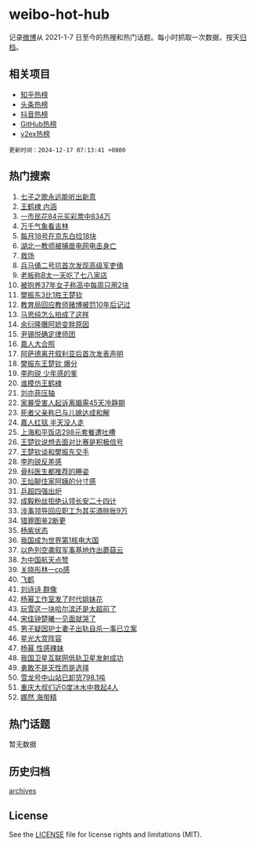 # weibo-hot-hub

记录[微博](https://www.weibo.com)从 2021-1-7 日至今的热搜和热门话题。每小时抓取一次数据，按天[归档](archives)。

## 相关项目

- [知乎热榜](https://github.com/lonnyzhang423/zhihu-hot-hub)
- [头条热榜](https://github.com/lonnyzhang423/toutiao-hot-hub)
- [抖音热榜](https://github.com/lonnyzhang423/douyin-hot-hub)
- [GitHub热榜](https://github.com/lonnyzhang423/github-hot-hub)
- [v2ex热榜](https://github.com/lonnyzhang423/v2ex-hot-hub)


`更新时间：2024-12-17 07:13:41 +0800`

## 热门搜索

1. [七子之歌永远能听出新意](https://m.weibo.cn/search?containerid=100103type%3D1%26t%3D10%26q%3D%23%E4%B8%83%E5%AD%90%E4%B9%8B%E6%AD%8C%E6%B0%B8%E8%BF%9C%E8%83%BD%E5%90%AC%E5%87%BA%E6%96%B0%E6%84%8F%23&stream_entry_id=51&isnewpage=1&extparam=seat%3D1%26filter_type%3Drealtimehot%26q%3D%2523%25E4%25B8%2583%25E5%25AD%2590%25E4%25B9%258B%25E6%25AD%258C%25E6%25B0%25B8%25E8%25BF%259C%25E8%2583%25BD%25E5%2590%25AC%25E5%2587%25BA%25E6%2596%25B0%25E6%2584%258F%2523%26c_type%3D51%26pos%3D0%26cate%3D10103%26stream_entry_id%3D51%26dgr%3D0%26display_time%3D1734390819%26pre_seqid%3D17343908195610285224941)
1. [王鹤棣 内涵](https://m.weibo.cn/search?containerid=100103type%3D1%26t%3D10%26q%3D%E7%8E%8B%E9%B9%A4%E6%A3%A3+%E5%86%85%E6%B6%B5&stream_entry_id=31&isnewpage=1&extparam=seat%3D1%26q%3D%25E7%258E%258B%25E9%25B9%25A4%25E6%25A3%25A3%2520%25E5%2586%2585%25E6%25B6%25B5%26dgr%3D0%26pos%3D0%26filter_type%3Drealtimehot%26realpos%3D1%26c_type%3D31%26band_rank%3D1%26lcate%3D5001%26cate%3D5001%26flag%3D2%26stream_entry_id%3D31%26display_time%3D1734390819%26pre_seqid%3D17343908195610285224941)
1. [一市民花84元买彩票中834万](https://m.weibo.cn/search?containerid=100103type%3D1%26t%3D10%26q%3D%23%E4%B8%80%E5%B8%82%E6%B0%91%E8%8A%B184%E5%85%83%E4%B9%B0%E5%BD%A9%E7%A5%A8%E4%B8%AD834%E4%B8%87%23&stream_entry_id=31&isnewpage=1&extparam=seat%3D1%26q%3D%2523%25E4%25B8%2580%25E5%25B8%2582%25E6%25B0%2591%25E8%258A%25B184%25E5%2585%2583%25E4%25B9%25B0%25E5%25BD%25A9%25E7%25A5%25A8%25E4%25B8%25AD834%25E4%25B8%2587%2523%26dgr%3D0%26pos%3D1%26filter_type%3Drealtimehot%26realpos%3D2%26c_type%3D31%26band_rank%3D2%26lcate%3D5001%26cate%3D5001%26flag%3D2%26stream_entry_id%3D31%26display_time%3D1734390819%26pre_seqid%3D17343908195610285224941)
1. [万千气象看吉林](https://m.weibo.cn/search?containerid=100103type%3D1%26t%3D10%26q%3D%23%E4%B8%87%E5%8D%83%E6%B0%94%E8%B1%A1%E7%9C%8B%E5%90%89%E6%9E%97%23&stream_entry_id=31&isnewpage=1&extparam=seat%3D1%26q%3D%2523%25E4%25B8%2587%25E5%258D%2583%25E6%25B0%2594%25E8%25B1%25A1%25E7%259C%258B%25E5%2590%2589%25E6%259E%2597%2523%26dgr%3D0%26pos%3D2%26filter_type%3Drealtimehot%26realpos%3D3%26c_type%3D31%26band_rank%3D3%26lcate%3D5001%26cate%3D5001%26flag%3D0%26stream_entry_id%3D31%26display_time%3D1734390819%26pre_seqid%3D17343908195610285224941)
1. [每月18号在京东白捡18块](https://m.weibo.cn/search?containerid=100103type%3D1%26t%3D10%26q%3D%23%E6%AF%8F%E6%9C%8818%E5%8F%B7%E5%9C%A8%E4%BA%AC%E4%B8%9C%E7%99%BD%E6%8D%A118%E5%9D%97%23&stream_entry_id=31&isnewpage=1&extparam=seat%3D1%26q%3D%2523%25E6%25AF%258F%25E6%259C%258818%25E5%258F%25B7%25E5%259C%25A8%25E4%25BA%25AC%25E4%25B8%259C%25E7%2599%25BD%25E6%258D%25A118%25E5%259D%2597%2523%26dgr%3D0%26pos%3D3%26topic_ad%3D1%26filter_type%3Drealtimehot%26adid%3D268648%26c_type%3D31%26band_rank%3D4%26lcate%3D5001%26cate%3D5001%26stream_entry_id%3D31%26is_ad_pos%3D1%26display_time%3D1734390819%26pre_seqid%3D17343908195610285224941)
1. [湖北一教师被捕兽电网电击身亡](https://m.weibo.cn/search?containerid=100103type%3D1%26t%3D10%26q%3D%23%E6%B9%96%E5%8C%97%E4%B8%80%E6%95%99%E5%B8%88%E8%A2%AB%E6%8D%95%E5%85%BD%E7%94%B5%E7%BD%91%E7%94%B5%E5%87%BB%E8%BA%AB%E4%BA%A1%23&stream_entry_id=31&isnewpage=1&extparam=seat%3D1%26q%3D%2523%25E6%25B9%2596%25E5%258C%2597%25E4%25B8%2580%25E6%2595%2599%25E5%25B8%2588%25E8%25A2%25AB%25E6%258D%2595%25E5%2585%25BD%25E7%2594%25B5%25E7%25BD%2591%25E7%2594%25B5%25E5%2587%25BB%25E8%25BA%25AB%25E4%25BA%25A1%2523%26dgr%3D0%26pos%3D4%26filter_type%3Drealtimehot%26realpos%3D4%26c_type%3D31%26band_rank%3D4%26lcate%3D5001%26cate%3D5001%26flag%3D0%26stream_entry_id%3D31%26display_time%3D1734390819%26pre_seqid%3D17343908195610285224941)
1. [救场](https://m.weibo.cn/search?containerid=100103type%3D1%26t%3D10%26q%3D%E6%95%91%E5%9C%BA&stream_entry_id=31&isnewpage=1&extparam=seat%3D1%26q%3D%25E6%2595%2591%25E5%259C%25BA%26dgr%3D0%26pos%3D5%26filter_type%3Drealtimehot%26realpos%3D5%26c_type%3D31%26band_rank%3D5%26lcate%3D5001%26cate%3D5001%26flag%3D2%26stream_entry_id%3D31%26display_time%3D1734390819%26pre_seqid%3D17343908195610285224941)
1. [兵马俑二号坑首次发现高级军吏俑](https://m.weibo.cn/search?containerid=100103type%3D1%26t%3D10%26q%3D%23%E5%85%B5%E9%A9%AC%E4%BF%91%E4%BA%8C%E5%8F%B7%E5%9D%91%E9%A6%96%E6%AC%A1%E5%8F%91%E7%8E%B0%E9%AB%98%E7%BA%A7%E5%86%9B%E5%90%8F%E4%BF%91%23&stream_entry_id=31&isnewpage=1&extparam=seat%3D1%26q%3D%2523%25E5%2585%25B5%25E9%25A9%25AC%25E4%25BF%2591%25E4%25BA%258C%25E5%258F%25B7%25E5%259D%2591%25E9%25A6%2596%25E6%25AC%25A1%25E5%258F%2591%25E7%258E%25B0%25E9%25AB%2598%25E7%25BA%25A7%25E5%2586%259B%25E5%2590%258F%25E4%25BF%2591%2523%26dgr%3D0%26pos%3D6%26filter_type%3Drealtimehot%26realpos%3D6%26c_type%3D31%26band_rank%3D6%26lcate%3D5001%26cate%3D5001%26flag%3D0%26stream_entry_id%3D31%26display_time%3D1734390819%26pre_seqid%3D17343908195610285224941)
1. [老板称B太一天吃了七八家店](https://m.weibo.cn/search?containerid=100103type%3D1%26t%3D10%26q%3D%23%E8%80%81%E6%9D%BF%E7%A7%B0B%E5%A4%AA%E4%B8%80%E5%A4%A9%E5%90%83%E4%BA%86%E4%B8%83%E5%85%AB%E5%AE%B6%E5%BA%97%23&stream_entry_id=31&isnewpage=1&extparam=seat%3D1%26q%3D%2523%25E8%2580%2581%25E6%259D%25BF%25E7%25A7%25B0B%25E5%25A4%25AA%25E4%25B8%2580%25E5%25A4%25A9%25E5%2590%2583%25E4%25BA%2586%25E4%25B8%2583%25E5%2585%25AB%25E5%25AE%25B6%25E5%25BA%2597%2523%26dgr%3D0%26pos%3D7%26filter_type%3Drealtimehot%26realpos%3D7%26c_type%3D31%26band_rank%3D7%26lcate%3D5001%26cate%3D5001%26flag%3D2%26stream_entry_id%3D31%26display_time%3D1734390819%26pre_seqid%3D17343908195610285224941)
1. [被抱养37年女子称高中每周只用2块](https://m.weibo.cn/search?containerid=100103type%3D1%26t%3D10%26q%3D%23%E8%A2%AB%E6%8A%B1%E5%85%BB37%E5%B9%B4%E5%A5%B3%E5%AD%90%E7%A7%B0%E9%AB%98%E4%B8%AD%E6%AF%8F%E5%91%A8%E5%8F%AA%E7%94%A82%E5%9D%97%23&stream_entry_id=31&isnewpage=1&extparam=seat%3D1%26q%3D%2523%25E8%25A2%25AB%25E6%258A%25B1%25E5%2585%25BB37%25E5%25B9%25B4%25E5%25A5%25B3%25E5%25AD%2590%25E7%25A7%25B0%25E9%25AB%2598%25E4%25B8%25AD%25E6%25AF%258F%25E5%2591%25A8%25E5%258F%25AA%25E7%2594%25A82%25E5%259D%2597%2523%26dgr%3D0%26pos%3D8%26filter_type%3Drealtimehot%26realpos%3D8%26c_type%3D31%26band_rank%3D8%26lcate%3D5001%26cate%3D5001%26flag%3D0%26stream_entry_id%3D31%26display_time%3D1734390819%26pre_seqid%3D17343908195610285224941)
1. [樊振东3比1胜王楚钦](https://m.weibo.cn/search?containerid=100103type%3D1%26t%3D10%26q%3D%23%E6%A8%8A%E6%8C%AF%E4%B8%9C3%E6%AF%941%E8%83%9C%E7%8E%8B%E6%A5%9A%E9%92%A6%23&stream_entry_id=31&isnewpage=1&extparam=seat%3D1%26q%3D%2523%25E6%25A8%258A%25E6%258C%25AF%25E4%25B8%259C3%25E6%25AF%25941%25E8%2583%259C%25E7%258E%258B%25E6%25A5%259A%25E9%2592%25A6%2523%26dgr%3D0%26pos%3D9%26filter_type%3Drealtimehot%26realpos%3D9%26c_type%3D31%26band_rank%3D9%26lcate%3D5001%26cate%3D5001%26flag%3D0%26stream_entry_id%3D31%26display_time%3D1734390819%26pre_seqid%3D17343908195610285224941)
1. [教育局回应教师赌博被罚10年后记过](https://m.weibo.cn/search?containerid=100103type%3D1%26t%3D10%26q%3D%23%E6%95%99%E8%82%B2%E5%B1%80%E5%9B%9E%E5%BA%94%E6%95%99%E5%B8%88%E8%B5%8C%E5%8D%9A%E8%A2%AB%E7%BD%9A10%E5%B9%B4%E5%90%8E%E8%AE%B0%E8%BF%87%23&stream_entry_id=31&isnewpage=1&extparam=seat%3D1%26q%3D%2523%25E6%2595%2599%25E8%2582%25B2%25E5%25B1%2580%25E5%259B%259E%25E5%25BA%2594%25E6%2595%2599%25E5%25B8%2588%25E8%25B5%258C%25E5%258D%259A%25E8%25A2%25AB%25E7%25BD%259A10%25E5%25B9%25B4%25E5%2590%258E%25E8%25AE%25B0%25E8%25BF%2587%2523%26dgr%3D0%26pos%3D10%26filter_type%3Drealtimehot%26realpos%3D10%26c_type%3D31%26band_rank%3D10%26lcate%3D5001%26cate%3D5001%26flag%3D1%26stream_entry_id%3D31%26display_time%3D1734390819%26pre_seqid%3D17343908195610285224941)
1. [马思纯怎么拍成了这样](https://m.weibo.cn/search?containerid=100103type%3D1%26t%3D10%26q%3D%E9%A9%AC%E6%80%9D%E7%BA%AF%E6%80%8E%E4%B9%88%E6%8B%8D%E6%88%90%E4%BA%86%E8%BF%99%E6%A0%B7&stream_entry_id=31&isnewpage=1&extparam=seat%3D1%26q%3D%25E9%25A9%25AC%25E6%2580%259D%25E7%25BA%25AF%25E6%2580%258E%25E4%25B9%2588%25E6%258B%258D%25E6%2588%2590%25E4%25BA%2586%25E8%25BF%2599%25E6%25A0%25B7%26dgr%3D0%26pos%3D11%26filter_type%3Drealtimehot%26realpos%3D11%26c_type%3D31%26band_rank%3D11%26lcate%3D5001%26cate%3D5001%26flag%3D2%26stream_entry_id%3D31%26display_time%3D1734390819%26pre_seqid%3D17343908195610285224941)
1. [余衍隆曝阿娇变胖原因](https://m.weibo.cn/search?containerid=100103type%3D1%26t%3D10%26q%3D%23%E4%BD%99%E8%A1%8D%E9%9A%86%E6%9B%9D%E9%98%BF%E5%A8%87%E5%8F%98%E8%83%96%E5%8E%9F%E5%9B%A0%23&stream_entry_id=31&isnewpage=1&extparam=seat%3D1%26q%3D%2523%25E4%25BD%2599%25E8%25A1%258D%25E9%259A%2586%25E6%259B%259D%25E9%2598%25BF%25E5%25A8%2587%25E5%258F%2598%25E8%2583%2596%25E5%258E%259F%25E5%259B%25A0%2523%26dgr%3D0%26pos%3D12%26filter_type%3Drealtimehot%26realpos%3D12%26c_type%3D31%26band_rank%3D12%26lcate%3D5001%26cate%3D5001%26flag%3D2%26stream_entry_id%3D31%26display_time%3D1734390819%26pre_seqid%3D17343908195610285224941)
1. [尹锡悦确定律师团](https://m.weibo.cn/search?containerid=100103type%3D1%26t%3D10%26q%3D%23%E5%B0%B9%E9%94%A1%E6%82%A6%E7%A1%AE%E5%AE%9A%E5%BE%8B%E5%B8%88%E5%9B%A2%23&stream_entry_id=31&isnewpage=1&extparam=seat%3D1%26q%3D%2523%25E5%25B0%25B9%25E9%2594%25A1%25E6%2582%25A6%25E7%25A1%25AE%25E5%25AE%259A%25E5%25BE%258B%25E5%25B8%2588%25E5%259B%25A2%2523%26dgr%3D0%26pos%3D13%26filter_type%3Drealtimehot%26realpos%3D13%26c_type%3D31%26band_rank%3D13%26lcate%3D5001%26cate%3D5001%26flag%3D0%26stream_entry_id%3D31%26display_time%3D1734390819%26pre_seqid%3D17343908195610285224941)
1. [嘉人大合照](https://m.weibo.cn/search?containerid=100103type%3D1%26t%3D10%26q%3D%E5%98%89%E4%BA%BA%E5%A4%A7%E5%90%88%E7%85%A7&stream_entry_id=31&isnewpage=1&extparam=seat%3D1%26q%3D%25E5%2598%2589%25E4%25BA%25BA%25E5%25A4%25A7%25E5%2590%2588%25E7%2585%25A7%26dgr%3D0%26pos%3D14%26filter_type%3Drealtimehot%26realpos%3D14%26c_type%3D31%26band_rank%3D14%26lcate%3D5001%26cate%3D5001%26flag%3D0%26stream_entry_id%3D31%26display_time%3D1734390819%26pre_seqid%3D17343908195610285224941)
1. [阿萨德离开叙利亚后首次发表声明](https://m.weibo.cn/search?containerid=100103type%3D1%26t%3D10%26q%3D%23%E9%98%BF%E8%90%A8%E5%BE%B7%E7%A6%BB%E5%BC%80%E5%8F%99%E5%88%A9%E4%BA%9A%E5%90%8E%E9%A6%96%E6%AC%A1%E5%8F%91%E8%A1%A8%E5%A3%B0%E6%98%8E%23&stream_entry_id=31&isnewpage=1&extparam=seat%3D1%26q%3D%2523%25E9%2598%25BF%25E8%2590%25A8%25E5%25BE%25B7%25E7%25A6%25BB%25E5%25BC%2580%25E5%258F%2599%25E5%2588%25A9%25E4%25BA%259A%25E5%2590%258E%25E9%25A6%2596%25E6%25AC%25A1%25E5%258F%2591%25E8%25A1%25A8%25E5%25A3%25B0%25E6%2598%258E%2523%26dgr%3D0%26pos%3D15%26filter_type%3Drealtimehot%26realpos%3D15%26c_type%3D31%26band_rank%3D15%26lcate%3D5001%26cate%3D5001%26flag%3D0%26stream_entry_id%3D31%26display_time%3D1734390819%26pre_seqid%3D17343908195610285224941)
1. [樊振东王楚钦 爆分](https://m.weibo.cn/search?containerid=100103type%3D1%26t%3D10%26q%3D%E6%A8%8A%E6%8C%AF%E4%B8%9C%E7%8E%8B%E6%A5%9A%E9%92%A6+%E7%88%86%E5%88%86&stream_entry_id=31&isnewpage=1&extparam=seat%3D1%26q%3D%25E6%25A8%258A%25E6%258C%25AF%25E4%25B8%259C%25E7%258E%258B%25E6%25A5%259A%25E9%2592%25A6%2520%25E7%2588%2586%25E5%2588%2586%26dgr%3D0%26pos%3D16%26filter_type%3Drealtimehot%26realpos%3D16%26c_type%3D31%26band_rank%3D16%26lcate%3D5001%26cate%3D5001%26flag%3D0%26stream_entry_id%3D31%26display_time%3D1734390819%26pre_seqid%3D17343908195610285224941)
1. [李昀锐 少年感的爹](https://m.weibo.cn/search?containerid=100103type%3D1%26t%3D10%26q%3D%E6%9D%8E%E6%98%80%E9%94%90+%E5%B0%91%E5%B9%B4%E6%84%9F%E7%9A%84%E7%88%B9&stream_entry_id=31&isnewpage=1&extparam=seat%3D1%26q%3D%25E6%259D%258E%25E6%2598%2580%25E9%2594%2590%2520%25E5%25B0%2591%25E5%25B9%25B4%25E6%2584%259F%25E7%259A%2584%25E7%2588%25B9%26dgr%3D0%26pos%3D17%26filter_type%3Drealtimehot%26realpos%3D17%26c_type%3D31%26band_rank%3D17%26lcate%3D5001%26cate%3D5001%26flag%3D0%26stream_entry_id%3D31%26display_time%3D1734390819%26pre_seqid%3D17343908195610285224941)
1. [谁模仿王鹤棣](https://m.weibo.cn/search?containerid=100103type%3D1%26t%3D10%26q%3D%E8%B0%81%E6%A8%A1%E4%BB%BF%E7%8E%8B%E9%B9%A4%E6%A3%A3&stream_entry_id=31&isnewpage=1&extparam=seat%3D1%26q%3D%25E8%25B0%2581%25E6%25A8%25A1%25E4%25BB%25BF%25E7%258E%258B%25E9%25B9%25A4%25E6%25A3%25A3%26dgr%3D0%26pos%3D18%26filter_type%3Drealtimehot%26realpos%3D18%26c_type%3D31%26band_rank%3D18%26lcate%3D5001%26cate%3D5001%26flag%3D0%26stream_entry_id%3D31%26display_time%3D1734390819%26pre_seqid%3D17343908195610285224941)
1. [刘亦菲压轴](https://m.weibo.cn/search?containerid=100103type%3D1%26t%3D10%26q%3D%E5%88%98%E4%BA%A6%E8%8F%B2%E5%8E%8B%E8%BD%B4&stream_entry_id=31&isnewpage=1&extparam=seat%3D1%26q%3D%25E5%2588%2598%25E4%25BA%25A6%25E8%258F%25B2%25E5%258E%258B%25E8%25BD%25B4%26dgr%3D0%26pos%3D19%26filter_type%3Drealtimehot%26realpos%3D19%26c_type%3D31%26band_rank%3D19%26lcate%3D5001%26cate%3D5001%26flag%3D0%26stream_entry_id%3D31%26display_time%3D1734390819%26pre_seqid%3D17343908195610285224941)
1. [家暴受害人起诉离婚需45天冷静期](https://m.weibo.cn/search?containerid=100103type%3D1%26t%3D10%26q%3D%23%E5%AE%B6%E6%9A%B4%E5%8F%97%E5%AE%B3%E4%BA%BA%E8%B5%B7%E8%AF%89%E7%A6%BB%E5%A9%9A%E9%9C%8045%E5%A4%A9%E5%86%B7%E9%9D%99%E6%9C%9F%23&stream_entry_id=31&isnewpage=1&extparam=seat%3D1%26q%3D%2523%25E5%25AE%25B6%25E6%259A%25B4%25E5%258F%2597%25E5%25AE%25B3%25E4%25BA%25BA%25E8%25B5%25B7%25E8%25AF%2589%25E7%25A6%25BB%25E5%25A9%259A%25E9%259C%258045%25E5%25A4%25A9%25E5%2586%25B7%25E9%259D%2599%25E6%259C%259F%2523%26dgr%3D0%26pos%3D20%26filter_type%3Drealtimehot%26realpos%3D20%26c_type%3D31%26band_rank%3D20%26lcate%3D5001%26cate%3D5001%26flag%3D0%26stream_entry_id%3D31%26display_time%3D1734390819%26pre_seqid%3D17343908195610285224941)
1. [死者父亲称已与儿媳达成和解](https://m.weibo.cn/search?containerid=100103type%3D1%26t%3D10%26q%3D%23%E6%AD%BB%E8%80%85%E7%88%B6%E4%BA%B2%E7%A7%B0%E5%B7%B2%E4%B8%8E%E5%84%BF%E5%AA%B3%E8%BE%BE%E6%88%90%E5%92%8C%E8%A7%A3%23&stream_entry_id=31&isnewpage=1&extparam=seat%3D1%26q%3D%2523%25E6%25AD%25BB%25E8%2580%2585%25E7%2588%25B6%25E4%25BA%25B2%25E7%25A7%25B0%25E5%25B7%25B2%25E4%25B8%258E%25E5%2584%25BF%25E5%25AA%25B3%25E8%25BE%25BE%25E6%2588%2590%25E5%2592%258C%25E8%25A7%25A3%2523%26dgr%3D0%26pos%3D21%26filter_type%3Drealtimehot%26realpos%3D21%26c_type%3D31%26band_rank%3D21%26lcate%3D5001%26cate%3D5001%26flag%3D2%26stream_entry_id%3D31%26display_time%3D1734390819%26pre_seqid%3D17343908195610285224941)
1. [嘉人红毯 半天没人走](https://m.weibo.cn/search?containerid=100103type%3D1%26t%3D10%26q%3D%E5%98%89%E4%BA%BA%E7%BA%A2%E6%AF%AF+%E5%8D%8A%E5%A4%A9%E6%B2%A1%E4%BA%BA%E8%B5%B0&stream_entry_id=31&isnewpage=1&extparam=seat%3D1%26q%3D%25E5%2598%2589%25E4%25BA%25BA%25E7%25BA%25A2%25E6%25AF%25AF%2520%25E5%258D%258A%25E5%25A4%25A9%25E6%25B2%25A1%25E4%25BA%25BA%25E8%25B5%25B0%26dgr%3D0%26pos%3D22%26filter_type%3Drealtimehot%26realpos%3D22%26c_type%3D31%26band_rank%3D22%26lcate%3D5001%26cate%3D5001%26flag%3D0%26stream_entry_id%3D31%26display_time%3D1734390819%26pre_seqid%3D17343908195610285224941)
1. [上海和平饭店298元套餐遭吐槽](https://m.weibo.cn/search?containerid=100103type%3D1%26t%3D10%26q%3D%23%E4%B8%8A%E6%B5%B7%E5%92%8C%E5%B9%B3%E9%A5%AD%E5%BA%97298%E5%85%83%E5%A5%97%E9%A4%90%E9%81%AD%E5%90%90%E6%A7%BD%23&stream_entry_id=31&isnewpage=1&extparam=seat%3D1%26q%3D%2523%25E4%25B8%258A%25E6%25B5%25B7%25E5%2592%258C%25E5%25B9%25B3%25E9%25A5%25AD%25E5%25BA%2597298%25E5%2585%2583%25E5%25A5%2597%25E9%25A4%2590%25E9%2581%25AD%25E5%2590%2590%25E6%25A7%25BD%2523%26dgr%3D0%26pos%3D23%26filter_type%3Drealtimehot%26realpos%3D23%26c_type%3D31%26band_rank%3D23%26lcate%3D5001%26cate%3D5001%26flag%3D0%26stream_entry_id%3D31%26display_time%3D1734390819%26pre_seqid%3D17343908195610285224941)
1. [王楚钦说想去面对比赛是积极信号](https://m.weibo.cn/search?containerid=100103type%3D1%26t%3D10%26q%3D%23%E7%8E%8B%E6%A5%9A%E9%92%A6%E8%AF%B4%E6%83%B3%E5%8E%BB%E9%9D%A2%E5%AF%B9%E6%AF%94%E8%B5%9B%E6%98%AF%E7%A7%AF%E6%9E%81%E4%BF%A1%E5%8F%B7%23&stream_entry_id=31&isnewpage=1&extparam=seat%3D1%26q%3D%2523%25E7%258E%258B%25E6%25A5%259A%25E9%2592%25A6%25E8%25AF%25B4%25E6%2583%25B3%25E5%258E%25BB%25E9%259D%25A2%25E5%25AF%25B9%25E6%25AF%2594%25E8%25B5%259B%25E6%2598%25AF%25E7%25A7%25AF%25E6%259E%2581%25E4%25BF%25A1%25E5%258F%25B7%2523%26dgr%3D0%26pos%3D24%26filter_type%3Drealtimehot%26realpos%3D24%26c_type%3D31%26band_rank%3D24%26lcate%3D5001%26cate%3D5001%26flag%3D0%26stream_entry_id%3D31%26display_time%3D1734390819%26pre_seqid%3D17343908195610285224941)
1. [王楚钦谈和樊振东交手](https://m.weibo.cn/search?containerid=100103type%3D1%26t%3D10%26q%3D%23%E7%8E%8B%E6%A5%9A%E9%92%A6%E8%B0%88%E5%92%8C%E6%A8%8A%E6%8C%AF%E4%B8%9C%E4%BA%A4%E6%89%8B%23&stream_entry_id=31&isnewpage=1&extparam=seat%3D1%26q%3D%2523%25E7%258E%258B%25E6%25A5%259A%25E9%2592%25A6%25E8%25B0%2588%25E5%2592%258C%25E6%25A8%258A%25E6%258C%25AF%25E4%25B8%259C%25E4%25BA%25A4%25E6%2589%258B%2523%26dgr%3D0%26pos%3D25%26filter_type%3Drealtimehot%26realpos%3D25%26c_type%3D31%26band_rank%3D25%26lcate%3D5001%26cate%3D5001%26flag%3D0%26stream_entry_id%3D31%26display_time%3D1734390819%26pre_seqid%3D17343908195610285224941)
1. [李昀锐反差感](https://m.weibo.cn/search?containerid=100103type%3D1%26t%3D10%26q%3D%E6%9D%8E%E6%98%80%E9%94%90%E5%8F%8D%E5%B7%AE%E6%84%9F&stream_entry_id=31&isnewpage=1&extparam=seat%3D1%26q%3D%25E6%259D%258E%25E6%2598%2580%25E9%2594%2590%25E5%258F%258D%25E5%25B7%25AE%25E6%2584%259F%26dgr%3D0%26pos%3D26%26filter_type%3Drealtimehot%26realpos%3D26%26c_type%3D31%26band_rank%3D26%26lcate%3D5001%26cate%3D5001%26flag%3D1%26stream_entry_id%3D31%26display_time%3D1734390819%26pre_seqid%3D17343908195610285224941)
1. [骨科医生都推荐的睡姿](https://m.weibo.cn/search?containerid=100103type%3D1%26t%3D10%26q%3D%23%E9%AA%A8%E7%A7%91%E5%8C%BB%E7%94%9F%E9%83%BD%E6%8E%A8%E8%8D%90%E7%9A%84%E7%9D%A1%E5%A7%BF%23&stream_entry_id=31&isnewpage=1&extparam=seat%3D1%26q%3D%2523%25E9%25AA%25A8%25E7%25A7%2591%25E5%258C%25BB%25E7%2594%259F%25E9%2583%25BD%25E6%258E%25A8%25E8%258D%2590%25E7%259A%2584%25E7%259D%25A1%25E5%25A7%25BF%2523%26dgr%3D0%26pos%3D27%26filter_type%3Drealtimehot%26realpos%3D27%26c_type%3D31%26band_rank%3D27%26lcate%3D5001%26cate%3D5001%26flag%3D0%26stream_entry_id%3D31%26display_time%3D1734390819%26pre_seqid%3D17343908195610285224941)
1. [王灿聊住家阿姨的分寸感](https://m.weibo.cn/search?containerid=100103type%3D1%26t%3D10%26q%3D%E7%8E%8B%E7%81%BF%E8%81%8A%E4%BD%8F%E5%AE%B6%E9%98%BF%E5%A7%A8%E7%9A%84%E5%88%86%E5%AF%B8%E6%84%9F&stream_entry_id=31&isnewpage=1&extparam=seat%3D1%26q%3D%25E7%258E%258B%25E7%2581%25BF%25E8%2581%258A%25E4%25BD%258F%25E5%25AE%25B6%25E9%2598%25BF%25E5%25A7%25A8%25E7%259A%2584%25E5%2588%2586%25E5%25AF%25B8%25E6%2584%259F%26dgr%3D0%26pos%3D28%26filter_type%3Drealtimehot%26realpos%3D28%26c_type%3D31%26band_rank%3D28%26lcate%3D5001%26cate%3D5001%26flag%3D0%26stream_entry_id%3D31%26display_time%3D1734390819%26pre_seqid%3D17343908195610285224941)
1. [乒超四强出炉](https://m.weibo.cn/search?containerid=100103type%3D1%26t%3D10%26q%3D%23%E4%B9%92%E8%B6%85%E5%9B%9B%E5%BC%BA%E5%87%BA%E7%82%89%23&stream_entry_id=31&isnewpage=1&extparam=seat%3D1%26q%3D%2523%25E4%25B9%2592%25E8%25B6%2585%25E5%259B%259B%25E5%25BC%25BA%25E5%2587%25BA%25E7%2582%2589%2523%26dgr%3D0%26pos%3D29%26filter_type%3Drealtimehot%26realpos%3D29%26c_type%3D31%26band_rank%3D29%26lcate%3D5001%26cate%3D5001%26flag%3D0%26stream_entry_id%3D31%26display_time%3D1734390819%26pre_seqid%3D17343908195610285224941)
1. [成毅粉丝拒绝认领长安二十四计](https://m.weibo.cn/search?containerid=100103type%3D1%26t%3D10%26q%3D%23%E6%88%90%E6%AF%85%E7%B2%89%E4%B8%9D%E6%8B%92%E7%BB%9D%E8%AE%A4%E9%A2%86%E9%95%BF%E5%AE%89%E4%BA%8C%E5%8D%81%E5%9B%9B%E8%AE%A1%23&stream_entry_id=31&isnewpage=1&extparam=seat%3D1%26q%3D%2523%25E6%2588%2590%25E6%25AF%2585%25E7%25B2%2589%25E4%25B8%259D%25E6%258B%2592%25E7%25BB%259D%25E8%25AE%25A4%25E9%25A2%2586%25E9%2595%25BF%25E5%25AE%2589%25E4%25BA%258C%25E5%258D%2581%25E5%259B%259B%25E8%25AE%25A1%2523%26dgr%3D0%26pos%3D30%26filter_type%3Drealtimehot%26realpos%3D30%26c_type%3D31%26band_rank%3D30%26lcate%3D5001%26cate%3D5001%26flag%3D0%26stream_entry_id%3D31%26display_time%3D1734390819%26pre_seqid%3D17343908195610285224941)
1. [涉事领导回应职工为其买酒赊账9万](https://m.weibo.cn/search?containerid=100103type%3D1%26t%3D10%26q%3D%23%E6%B6%89%E4%BA%8B%E9%A2%86%E5%AF%BC%E5%9B%9E%E5%BA%94%E8%81%8C%E5%B7%A5%E4%B8%BA%E5%85%B6%E4%B9%B0%E9%85%92%E8%B5%8A%E8%B4%A69%E4%B8%87%23&stream_entry_id=31&isnewpage=1&extparam=seat%3D1%26q%3D%2523%25E6%25B6%2589%25E4%25BA%258B%25E9%25A2%2586%25E5%25AF%25BC%25E5%259B%259E%25E5%25BA%2594%25E8%2581%258C%25E5%25B7%25A5%25E4%25B8%25BA%25E5%2585%25B6%25E4%25B9%25B0%25E9%2585%2592%25E8%25B5%258A%25E8%25B4%25A69%25E4%25B8%2587%2523%26dgr%3D0%26pos%3D31%26filter_type%3Drealtimehot%26realpos%3D31%26c_type%3D31%26band_rank%3D31%26lcate%3D5001%26cate%3D5001%26flag%3D0%26stream_entry_id%3D31%26display_time%3D1734390819%26pre_seqid%3D17343908195610285224941)
1. [猎罪图鉴2断更](https://m.weibo.cn/search?containerid=100103type%3D1%26t%3D10%26q%3D%23%E7%8C%8E%E7%BD%AA%E5%9B%BE%E9%89%B42%E6%96%AD%E6%9B%B4%23&stream_entry_id=31&isnewpage=1&extparam=seat%3D1%26q%3D%2523%25E7%258C%258E%25E7%25BD%25AA%25E5%259B%25BE%25E9%2589%25B42%25E6%2596%25AD%25E6%259B%25B4%2523%26dgr%3D0%26pos%3D32%26filter_type%3Drealtimehot%26realpos%3D32%26c_type%3D31%26band_rank%3D32%26lcate%3D5001%26cate%3D5001%26flag%3D0%26stream_entry_id%3D31%26display_time%3D1734390819%26pre_seqid%3D17343908195610285224941)
1. [杨紫状态](https://m.weibo.cn/search?containerid=100103type%3D1%26t%3D10%26q%3D%E6%9D%A8%E7%B4%AB%E7%8A%B6%E6%80%81&stream_entry_id=31&isnewpage=1&extparam=seat%3D1%26q%3D%25E6%259D%25A8%25E7%25B4%25AB%25E7%258A%25B6%25E6%2580%2581%26dgr%3D0%26pos%3D33%26filter_type%3Drealtimehot%26realpos%3D33%26c_type%3D31%26band_rank%3D33%26lcate%3D5001%26cate%3D5001%26flag%3D0%26stream_entry_id%3D31%26display_time%3D1734390819%26pre_seqid%3D17343908195610285224941)
1. [我国成为世界第1核电大国](https://m.weibo.cn/search?containerid=100103type%3D1%26t%3D10%26q%3D%23%E6%88%91%E5%9B%BD%E6%88%90%E4%B8%BA%E4%B8%96%E7%95%8C%E7%AC%AC1%E6%A0%B8%E7%94%B5%E5%A4%A7%E5%9B%BD%23&stream_entry_id=31&isnewpage=1&extparam=seat%3D1%26q%3D%2523%25E6%2588%2591%25E5%259B%25BD%25E6%2588%2590%25E4%25B8%25BA%25E4%25B8%2596%25E7%2595%258C%25E7%25AC%25AC1%25E6%25A0%25B8%25E7%2594%25B5%25E5%25A4%25A7%25E5%259B%25BD%2523%26dgr%3D0%26pos%3D34%26filter_type%3Drealtimehot%26realpos%3D34%26c_type%3D31%26band_rank%3D34%26lcate%3D5001%26cate%3D5001%26flag%3D0%26stream_entry_id%3D31%26display_time%3D1734390819%26pre_seqid%3D17343908195610285224941)
1. [以色列空袭叙军事基地炸出蘑菇云](https://m.weibo.cn/search?containerid=100103type%3D1%26t%3D10%26q%3D%23%E4%BB%A5%E8%89%B2%E5%88%97%E7%A9%BA%E8%A2%AD%E5%8F%99%E5%86%9B%E4%BA%8B%E5%9F%BA%E5%9C%B0%E7%82%B8%E5%87%BA%E8%98%91%E8%8F%87%E4%BA%91%23&stream_entry_id=31&isnewpage=1&extparam=seat%3D1%26q%3D%2523%25E4%25BB%25A5%25E8%2589%25B2%25E5%2588%2597%25E7%25A9%25BA%25E8%25A2%25AD%25E5%258F%2599%25E5%2586%259B%25E4%25BA%258B%25E5%259F%25BA%25E5%259C%25B0%25E7%2582%25B8%25E5%2587%25BA%25E8%2598%2591%25E8%258F%2587%25E4%25BA%2591%2523%26dgr%3D0%26pos%3D35%26filter_type%3Drealtimehot%26realpos%3D35%26c_type%3D31%26band_rank%3D35%26lcate%3D5001%26cate%3D5001%26flag%3D0%26stream_entry_id%3D31%26display_time%3D1734390819%26pre_seqid%3D17343908195610285224941)
1. [为中国航天点赞](https://m.weibo.cn/search?containerid=100103type%3D1%26t%3D10%26q%3D%23%E4%B8%BA%E4%B8%AD%E5%9B%BD%E8%88%AA%E5%A4%A9%E7%82%B9%E8%B5%9E%23&stream_entry_id=31&isnewpage=1&extparam=seat%3D1%26q%3D%2523%25E4%25B8%25BA%25E4%25B8%25AD%25E5%259B%25BD%25E8%2588%25AA%25E5%25A4%25A9%25E7%2582%25B9%25E8%25B5%259E%2523%26dgr%3D0%26pos%3D36%26filter_type%3Drealtimehot%26realpos%3D36%26c_type%3D31%26band_rank%3D36%26lcate%3D5001%26cate%3D5001%26flag%3D0%26stream_entry_id%3D31%26display_time%3D1734390819%26pre_seqid%3D17343908195610285224941)
1. [关晓彤林一cp感](https://m.weibo.cn/search?containerid=100103type%3D1%26t%3D10%26q%3D%E5%85%B3%E6%99%93%E5%BD%A4%E6%9E%97%E4%B8%80cp%E6%84%9F&stream_entry_id=31&isnewpage=1&extparam=seat%3D1%26q%3D%25E5%2585%25B3%25E6%2599%2593%25E5%25BD%25A4%25E6%259E%2597%25E4%25B8%2580cp%25E6%2584%259F%26dgr%3D0%26pos%3D37%26filter_type%3Drealtimehot%26realpos%3D37%26c_type%3D31%26band_rank%3D37%26lcate%3D5001%26cate%3D5001%26flag%3D0%26stream_entry_id%3D31%26display_time%3D1734390819%26pre_seqid%3D17343908195610285224941)
1. [飞鹤](https://m.weibo.cn/search?containerid=100103type%3D1%26t%3D10%26q%3D%E9%A3%9E%E9%B9%A4&stream_entry_id=31&isnewpage=1&extparam=seat%3D1%26q%3D%25E9%25A3%259E%25E9%25B9%25A4%26dgr%3D0%26pos%3D38%26filter_type%3Drealtimehot%26realpos%3D38%26c_type%3D31%26band_rank%3D38%26lcate%3D5001%26cate%3D5001%26flag%3D0%26stream_entry_id%3D31%26display_time%3D1734390819%26pre_seqid%3D17343908195610285224941)
1. [刘诗诗 群像](https://m.weibo.cn/search?containerid=100103type%3D1%26t%3D10%26q%3D%E5%88%98%E8%AF%97%E8%AF%97+%E7%BE%A4%E5%83%8F&stream_entry_id=31&isnewpage=1&extparam=seat%3D1%26q%3D%25E5%2588%2598%25E8%25AF%2597%25E8%25AF%2597%2520%25E7%25BE%25A4%25E5%2583%258F%26dgr%3D0%26pos%3D39%26filter_type%3Drealtimehot%26realpos%3D39%26c_type%3D31%26band_rank%3D39%26lcate%3D5001%26cate%3D5001%26flag%3D0%26stream_entry_id%3D31%26display_time%3D1734390819%26pre_seqid%3D17343908195610285224941)
1. [杨幂工作室发了时代姐妹花](https://m.weibo.cn/search?containerid=100103type%3D1%26t%3D10%26q%3D%E6%9D%A8%E5%B9%82%E5%B7%A5%E4%BD%9C%E5%AE%A4%E5%8F%91%E4%BA%86%E6%97%B6%E4%BB%A3%E5%A7%90%E5%A6%B9%E8%8A%B1&stream_entry_id=31&isnewpage=1&extparam=seat%3D1%26q%3D%25E6%259D%25A8%25E5%25B9%2582%25E5%25B7%25A5%25E4%25BD%259C%25E5%25AE%25A4%25E5%258F%2591%25E4%25BA%2586%25E6%2597%25B6%25E4%25BB%25A3%25E5%25A7%2590%25E5%25A6%25B9%25E8%258A%25B1%26dgr%3D0%26pos%3D40%26filter_type%3Drealtimehot%26realpos%3D40%26c_type%3D31%26band_rank%3D40%26lcate%3D5001%26cate%3D5001%26flag%3D0%26stream_entry_id%3D31%26display_time%3D1734390819%26pre_seqid%3D17343908195610285224941)
1. [玩雪这一块哈尔滨还是太超前了](https://m.weibo.cn/search?containerid=100103type%3D1%26t%3D10%26q%3D%23%E7%8E%A9%E9%9B%AA%E8%BF%99%E4%B8%80%E5%9D%97%E5%93%88%E5%B0%94%E6%BB%A8%E8%BF%98%E6%98%AF%E5%A4%AA%E8%B6%85%E5%89%8D%E4%BA%86%23&stream_entry_id=31&isnewpage=1&extparam=seat%3D1%26q%3D%2523%25E7%258E%25A9%25E9%259B%25AA%25E8%25BF%2599%25E4%25B8%2580%25E5%259D%2597%25E5%2593%2588%25E5%25B0%2594%25E6%25BB%25A8%25E8%25BF%2598%25E6%2598%25AF%25E5%25A4%25AA%25E8%25B6%2585%25E5%2589%258D%25E4%25BA%2586%2523%26dgr%3D0%26pos%3D41%26filter_type%3Drealtimehot%26realpos%3D41%26c_type%3D31%26band_rank%3D41%26lcate%3D5001%26cate%3D5001%26flag%3D0%26stream_entry_id%3D31%26display_time%3D1734390819%26pre_seqid%3D17343908195610285224941)
1. [宋佳钟楚曦一见面就哭了](https://m.weibo.cn/search?containerid=100103type%3D1%26t%3D10%26q%3D%23%E5%AE%8B%E4%BD%B3%E9%92%9F%E6%A5%9A%E6%9B%A6%E4%B8%80%E8%A7%81%E9%9D%A2%E5%B0%B1%E5%93%AD%E4%BA%86%23&stream_entry_id=31&isnewpage=1&extparam=seat%3D1%26q%3D%2523%25E5%25AE%258B%25E4%25BD%25B3%25E9%2592%259F%25E6%25A5%259A%25E6%259B%25A6%25E4%25B8%2580%25E8%25A7%2581%25E9%259D%25A2%25E5%25B0%25B1%25E5%2593%25AD%25E4%25BA%2586%2523%26dgr%3D0%26pos%3D42%26filter_type%3Drealtimehot%26realpos%3D42%26c_type%3D31%26band_rank%3D42%26lcate%3D5001%26cate%3D5001%26flag%3D0%26stream_entry_id%3D31%26display_time%3D1734390819%26pre_seqid%3D17343908195610285224941)
1. [男子疑因护士妻子出轨自杀一事已立案](https://m.weibo.cn/search?containerid=100103type%3D1%26t%3D10%26q%3D%23%E7%94%B7%E5%AD%90%E7%96%91%E5%9B%A0%E6%8A%A4%E5%A3%AB%E5%A6%BB%E5%AD%90%E5%87%BA%E8%BD%A8%E8%87%AA%E6%9D%80%E4%B8%80%E4%BA%8B%E5%B7%B2%E7%AB%8B%E6%A1%88%23&stream_entry_id=31&isnewpage=1&extparam=seat%3D1%26q%3D%2523%25E7%2594%25B7%25E5%25AD%2590%25E7%2596%2591%25E5%259B%25A0%25E6%258A%25A4%25E5%25A3%25AB%25E5%25A6%25BB%25E5%25AD%2590%25E5%2587%25BA%25E8%25BD%25A8%25E8%2587%25AA%25E6%259D%2580%25E4%25B8%2580%25E4%25BA%258B%25E5%25B7%25B2%25E7%25AB%258B%25E6%25A1%2588%2523%26dgr%3D0%26pos%3D43%26filter_type%3Drealtimehot%26realpos%3D43%26c_type%3D31%26band_rank%3D43%26lcate%3D5001%26cate%3D5001%26flag%3D0%26stream_entry_id%3D31%26display_time%3D1734390819%26pre_seqid%3D17343908195610285224941)
1. [星光大赏阵容](https://m.weibo.cn/search?containerid=100103type%3D1%26t%3D10%26q%3D%E6%98%9F%E5%85%89%E5%A4%A7%E8%B5%8F%E9%98%B5%E5%AE%B9&stream_entry_id=31&isnewpage=1&extparam=seat%3D1%26q%3D%25E6%2598%259F%25E5%2585%2589%25E5%25A4%25A7%25E8%25B5%258F%25E9%2598%25B5%25E5%25AE%25B9%26dgr%3D0%26pos%3D44%26filter_type%3Drealtimehot%26realpos%3D44%26c_type%3D31%26band_rank%3D44%26lcate%3D5001%26cate%3D5001%26flag%3D0%26stream_entry_id%3D31%26display_time%3D1734390819%26pre_seqid%3D17343908195610285224941)
1. [杨幂 性感辣妹](https://m.weibo.cn/search?containerid=100103type%3D1%26t%3D10%26q%3D%E6%9D%A8%E5%B9%82+%E6%80%A7%E6%84%9F%E8%BE%A3%E5%A6%B9&stream_entry_id=31&isnewpage=1&extparam=seat%3D1%26q%3D%25E6%259D%25A8%25E5%25B9%2582%2520%25E6%2580%25A7%25E6%2584%259F%25E8%25BE%25A3%25E5%25A6%25B9%26dgr%3D0%26pos%3D45%26filter_type%3Drealtimehot%26realpos%3D45%26c_type%3D31%26band_rank%3D45%26lcate%3D5001%26cate%3D5001%26flag%3D0%26stream_entry_id%3D31%26display_time%3D1734390819%26pre_seqid%3D17343908195610285224941)
1. [我国卫星互联网低轨卫星发射成功](https://m.weibo.cn/search?containerid=100103type%3D1%26t%3D10%26q%3D%23%E6%88%91%E5%9B%BD%E5%8D%AB%E6%98%9F%E4%BA%92%E8%81%94%E7%BD%91%E4%BD%8E%E8%BD%A8%E5%8D%AB%E6%98%9F%E5%8F%91%E5%B0%84%E6%88%90%E5%8A%9F%23&stream_entry_id=31&isnewpage=1&extparam=seat%3D1%26q%3D%2523%25E6%2588%2591%25E5%259B%25BD%25E5%258D%25AB%25E6%2598%259F%25E4%25BA%2592%25E8%2581%2594%25E7%25BD%2591%25E4%25BD%258E%25E8%25BD%25A8%25E5%258D%25AB%25E6%2598%259F%25E5%258F%2591%25E5%25B0%2584%25E6%2588%2590%25E5%258A%259F%2523%26dgr%3D0%26pos%3D46%26filter_type%3Drealtimehot%26realpos%3D46%26c_type%3D31%26band_rank%3D46%26lcate%3D5001%26cate%3D5001%26flag%3D0%26stream_entry_id%3D31%26display_time%3D1734390819%26pre_seqid%3D17343908195610285224941)
1. [勇敢不是天性而是选择](https://m.weibo.cn/search?containerid=100103type%3D1%26t%3D10%26q%3D%23%E5%8B%87%E6%95%A2%E4%B8%8D%E6%98%AF%E5%A4%A9%E6%80%A7%E8%80%8C%E6%98%AF%E9%80%89%E6%8B%A9%23&stream_entry_id=31&isnewpage=1&extparam=seat%3D1%26q%3D%2523%25E5%258B%2587%25E6%2595%25A2%25E4%25B8%258D%25E6%2598%25AF%25E5%25A4%25A9%25E6%2580%25A7%25E8%2580%258C%25E6%2598%25AF%25E9%2580%2589%25E6%258B%25A9%2523%26dgr%3D0%26pos%3D47%26filter_type%3Drealtimehot%26realpos%3D47%26c_type%3D31%26band_rank%3D47%26lcate%3D5001%26cate%3D5001%26flag%3D0%26stream_entry_id%3D31%26display_time%3D1734390819%26pre_seqid%3D17343908195610285224941)
1. [雪龙号中山站已卸货798.1吨](https://m.weibo.cn/search?containerid=100103type%3D1%26t%3D10%26q%3D%23%E9%9B%AA%E9%BE%99%E5%8F%B7%E4%B8%AD%E5%B1%B1%E7%AB%99%E5%B7%B2%E5%8D%B8%E8%B4%A7798.1%E5%90%A8%23&stream_entry_id=31&isnewpage=1&extparam=seat%3D1%26q%3D%2523%25E9%259B%25AA%25E9%25BE%2599%25E5%258F%25B7%25E4%25B8%25AD%25E5%25B1%25B1%25E7%25AB%2599%25E5%25B7%25B2%25E5%258D%25B8%25E8%25B4%25A7798.1%25E5%2590%25A8%2523%26dgr%3D0%26pos%3D48%26filter_type%3Drealtimehot%26realpos%3D48%26c_type%3D31%26band_rank%3D48%26lcate%3D5001%26cate%3D5001%26flag%3D0%26stream_entry_id%3D31%26display_time%3D1734390819%26pre_seqid%3D17343908195610285224941)
1. [重庆大叔们近0度冰水中救起4人](https://m.weibo.cn/search?containerid=100103type%3D1%26t%3D10%26q%3D%23%E9%87%8D%E5%BA%86%E5%A4%A7%E5%8F%94%E4%BB%AC%E8%BF%910%E5%BA%A6%E5%86%B0%E6%B0%B4%E4%B8%AD%E6%95%91%E8%B5%B74%E4%BA%BA%23&stream_entry_id=31&isnewpage=1&extparam=seat%3D1%26q%3D%2523%25E9%2587%258D%25E5%25BA%2586%25E5%25A4%25A7%25E5%258F%2594%25E4%25BB%25AC%25E8%25BF%25910%25E5%25BA%25A6%25E5%2586%25B0%25E6%25B0%25B4%25E4%25B8%25AD%25E6%2595%2591%25E8%25B5%25B74%25E4%25BA%25BA%2523%26dgr%3D0%26pos%3D49%26filter_type%3Drealtimehot%26realpos%3D49%26c_type%3D31%26band_rank%3D49%26lcate%3D5001%26cate%3D5001%26flag%3D0%26stream_entry_id%3D31%26display_time%3D1734390819%26pre_seqid%3D17343908195610285224941)
1. [娜然 海带精](https://m.weibo.cn/search?containerid=100103type%3D1%26t%3D10%26q%3D%E5%A8%9C%E7%84%B6+%E6%B5%B7%E5%B8%A6%E7%B2%BE&stream_entry_id=31&isnewpage=1&extparam=seat%3D1%26q%3D%25E5%25A8%259C%25E7%2584%25B6%2520%25E6%25B5%25B7%25E5%25B8%25A6%25E7%25B2%25BE%26dgr%3D0%26pos%3D50%26filter_type%3Drealtimehot%26realpos%3D50%26c_type%3D31%26band_rank%3D50%26lcate%3D5001%26cate%3D5001%26flag%3D0%26stream_entry_id%3D31%26display_time%3D1734390819%26pre_seqid%3D17343908195610285224941)

## 热门话题

暂无数据

## 历史归档

[archives](archives)

## License

See the [LICENSE](LICENSE) file for license rights and limitations (MIT).
